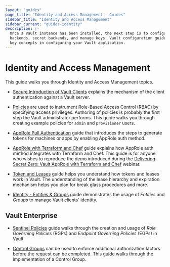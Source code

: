 ```yaml
---
layout: "guides"
page_title: "Identity and Access Management - Guides"
sidebar_title: "Identity and Access Management"
sidebar_current: "guides-identity"
description: |-
  Once a Vault instance has been installed, the next step is to configure auth
  backends, secret backends, and manage keys. Vault configuration guides addresses
  key concepts in configuring your Vault application.   
---
```


# Identity and Access Management

This guide walks you through Identity and Access Management topics.

- [Secure Introduction of Vault Clients](/guides/identity/secure-intro.html)
explains the mechanism of the client authentication against a Vault server.

- [Policies](/guides/identity/policies.html) are used to instrument
Role-Based Access Control (RBAC) by specifying access privileges. Authoring of
policies is probably the first step the Vault administrator performs. This guide
walks you through creating example policies for `admin` and `provisioner` users.

- [AppRole Pull Authentication](/guides/identity/authentication.html) guide
that introduces the steps to generate tokens for machines or apps by enabling
AppRole auth method.

- [AppRole with Terraform and Chef](/guides/identity/approle-trusted-entities.html)
guide explains how AppRole auth method integrates with Terraform and Chef.
This guide is for anyone who wishes to reproduce the demo introduced during
the [Delivering Secret Zero: Vault AppRole with Terraform and
Chef](https://www.hashicorp.com/resources/delivering-secret-zero-vault-approle-terraform-chef)
webinar.

- [Token and Leases](/guides/identity/lease.html) guide helps you
understand how tokens and leases work in Vault. The understanding of the
lease hierarchy and expiration mechanism helps you plan for break glass
procedures and more.

- [Identity - Entities & Groups](/guides/identity/identity.html) guide
demonstrates the usage of _Entities_ and _Groups_ to manage Vault clients'
identity.

## Vault Enterprise

- [Sentinel Policies](/guides/identity/sentinel.html) guide
walks through the creation and usage of _Role Governing Policies_ (RGPs) and
_Endpoint Governing Policies_ (EGPs) in Vault.

- [Control Groups](/guides/identity/control-groups.html) can be used to enforce
additional authorization factors before the request can be completed. This
guide walks through the implementation of a Control Group.

